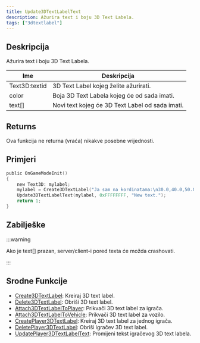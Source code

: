 ```yaml
---
title: Update3DTextLabelText
description: Ažurira text i boju 3D Text Labela.
tags: ["3dtextlabel"]
---
```


## Deskripcija

Ažurira text i boju 3D Text Labela.

| Ime       | Deskripcija                                     |
| --------- | ----------------------------------------------- |
| Text3D:textid | 3D Text Label kojeg želite ažurirati.           |
| color     | Boja 3D Text Labela kojeg će od sada imati.     |
| text[]    | Novi text kojeg će 3D Text Label od sada imati. |

## Returns

Ova funkcija ne returna (vraća) nikakve posebne vrijednosti.

## Primjeri

```c
public OnGameModeInit()
{
    new Text3D: mylabel;
    mylabel = Create3DTextLabel("Ja sam na kordinatama:\n30.0,40.0,50.0", 0x008080FF, 30.0, 40.0, 50.0, 40.0, 0);
    Update3DTextLabelText(mylabel, 0xFFFFFFFF, "New text.");
    return 1;
}
```

## Zabilješke

:::warning

Ako je text[] prazan, server/client-i pored texta će možda crashovati.

:::

## Srodne Funkcije

- [Create3DTextLabel](Create3DTextLabel): Kreiraj 3D text label.
- [Delete3DTextLabel](Delete3DTextLabel): Obriši 3D text label.
- [Attach3DTextLabelToPlayer](Attach3DTextLabelToPlayer): Prikvači 3D text label za igrača.
- [Attach3DTextLabelToVehicle](Attach3DTextLabelToVehicle): Prikvači 3D text label za vozilo.
- [CreatePlayer3DTextLabel](CreatePlayer3DTextLabel): Kreiraj 3D text label za jednog igrača.
- [DeletePlayer3DTextLabel](DeletePlayer3DTextLabel): Obriši igračev 3D text label.
- [UpdatePlayer3DTextLabelText](UpdatePlayer3DTextLabelText): Promijeni tekst igračevog 3D text labela.
